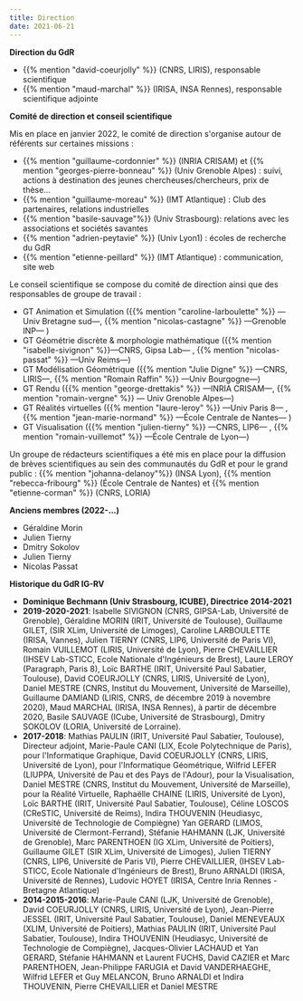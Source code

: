 ```yaml
---
title: Direction
date: 2021-06-21
---
```


**Direction du GdR**
* {{% mention "david-coeurjolly" %}} (CNRS, LIRIS), responsable scientifique
* {{% mention "maud-marchal" %}} (IRISA, INSA Rennes), responsable scientifique adjointe



**Comité de direction et conseil scientifique**

Mis en place en janvier 2022, le comité de direction s'organise autour de référents sur certaines missions :
   * {{% mention "guillaume-cordonnier" %}} (INRIA CRISAM) et {{% mention "georges-pierre-bonneau" %}} (Univ Grenoble Alpes) : suivi, actions à destination des jeunes chercheuses/chercheurs, prix de thèse…
   * {{% mention "guillaume-moreau" %}} (IMT Atlantique) : Club des partenaires, relations industrielles
   * {{% mention "basile-sauvage"%}}  (Univ Strasbourg): relations avec les associations et sociétés savantes
   * {{% mention "adrien-peytavie" %}} (Univ Lyon1) : écoles de recherche du GdR
   * {{% mention "etienne-peillard" %}} (IMT Atlantique) : communication, site web


Le conseil scientifique se compose du comité de direction ainsi que des responsables de groupe de travail :
  - GT Animation et Simulation  ({{% mention "caroline-larboulette" %}} —Univ Bretagne sud—, {{% mention "nicolas-castagne" %}} —Grenoble INP— )
  - GT Géométrie discrète & morphologie mathématique ({{% mention "isabelle-sivignon" %}}—CNRS, Gipsa Lab— , {{% mention "nicolas-passat" %}} —Univ Reims—)
  - GT Modélisation Géométrique ({{% mention "Julie Digne" %}} —CNRS, LIRIS—,  {{% mention "Romain Raffin" %}} —Univ Bourgogne—)
  - GT Rendu ({{% mention "george-drettakis" %}} —INRIA CRISAM—, {{% mention "romain-vergne" %}} — Univ Grenoble Alpes—)
  - GT Réalités virtuelles ({{% mention "laure-leroy" %}} —Univ Paris 8— , {{% mention "jean-marie-normand" %}} —École Centrale de Nantes— )
  - GT Visualisation ({{% mention "julien-tierny" %}} —CNRS, LIP6— , {{% mention "romain-vuillemot" %}} —École Centrale de Lyon—)

Un groupe de rédacteurs scientifiques a été mis en place pour la diffusion de brèves scientifiques au sein des communautés du GdR et pour le grand public :  {{% mention "johanna-delanoy"%}} (INSA Lyon), {{% mention "rebecca-fribourg" %}} (École Centrale de Nantes) et {{% mention "etienne-corman" %}} (CNRS, LORIA)



**Anciens membres (2022-...)**
* Géraldine Morin
* Julien Tierny
* Dmitry Sokolov
* Julien Tierny
* Nicolas Passat


**Historique du GdR IG-RV**

* **Dominique Bechmann (Univ Strasbourg, ICUBE),  Directrice 2014-2021**
* **2019-2020-2021**: Isabelle SIVIGNON (CNRS, GIPSA-Lab, Université de Grenoble), Géraldine MORIN (IRIT, Université de Toulouse), Guillaume GILET, (SIR XLim, Université de Limoges), Caroline LARBOULETTE (IRISA, Vannes), Julien TIERNY (CNRS, LIP6, Université de Paris VI), Romain VUILLEMOT (LIRIS, Université de Lyon), Pierre CHEVAILLIER (IHSEV Lab-STICC, Ecole Nationale d'Ingénieurs de Brest), Laure LEROY (Paragraph, Paris 8), Loïc BARTHE (IRIT, Université Paul Sabatier, Toulouse), David COEURJOLLY (CNRS, LIRIS, Université de Lyon),  Daniel MESTRE (CNRS, Institut du Mouvement, Université de Marseille), Guillaume DAMIAND (LIRIS, CNRS, de décembre 2019 à novembre 2020), Maud MARCHAL (IRISA, INSA Rennes),  à partir de décembre 2020, Basile SAUVAGE (ICube, Université de Strasbourg), Dmitry SOKOLOV (LORIA, Université de Lorraine).
* **2017-2018**: Mathias PAULIN (IRIT, Université Paul Sabatier, Toulouse), Directeur adjoint, Marie-Paule CANI (LIX, Ecole Polytechnique de Paris), pour l'Informatique Graphique, David COEURJOLLY (CNRS, LIRIS, Université de Lyon), pour l'Informatique Géométrique, Wilfrid LEFER (LIUPPA, Université de Pau et des Pays de l'Adour), pour la Visualisation, Daniel MESTRE (CNRS, Institut du Mouvement, Université de Marseille), pour la Réalité Virtuelle, Raphaëlle CHAINE (LIRIS, Université de Lyon), Loïc BARTHE (IRIT, Université Paul Sabatier, Toulouse), Céline LOSCOS (CReSTIC, Université de Reims), Indira THOUVENIN (Heudiasyc, Université de Technologie de Compiègne) Yan GERARD (LIMOS, Université de Clermont-Ferrand), Stéfanie HAHMANN (LJK, Université de Grenoble), Marc PARENTHOEN (IG XLim, Université de Poitiers),  Guillaume GILET (SIR XLim, Université de Limoges), Julien TIERNY (CNRS, LIP6, Université de Paris VI), Pierre CHEVAILLIER, (IHSEV Lab-STICC, Ecole Nationale d'Ingénieurs de Brest), Bruno ARNALDI (IRISA, Université de Rennes), Ludovic HOYET (IRISA, Centre Inria Rennes - Bretagne Atlantique)
* **2014-2015-2016**: Marie-Paule CANI (LJK, Université de Grenoble), David COEURJOLLY (CNRS, LIRIS, Université de Lyon), Jean-Pierre JESSEL (IRIT, Université Paul Sabatier, Toulouse), Daniel MENEVEAUX (XLIM, Université de Poitiers), Mathias PAULIN (IRIT, Université Paul Sabatier, Toulouse), Indira THOUVENIN (Heudiasyc, Université de Technologie de Compiègne),  Jacques-Olivier LACHAUD et Yan GERARD, Stéfanie HAHMANN et Laurent FUCHS, David CAZIER et Marc PARENTHOEN, Jean-Philippe FARUGIA et David VANDERHAEGHE, Wilfrid LEFER et Guy MELANCON, Bruno ARNALDI et Indira THOUVENIN, Pierre CHEVAILLIER et Daniel MESTRE
